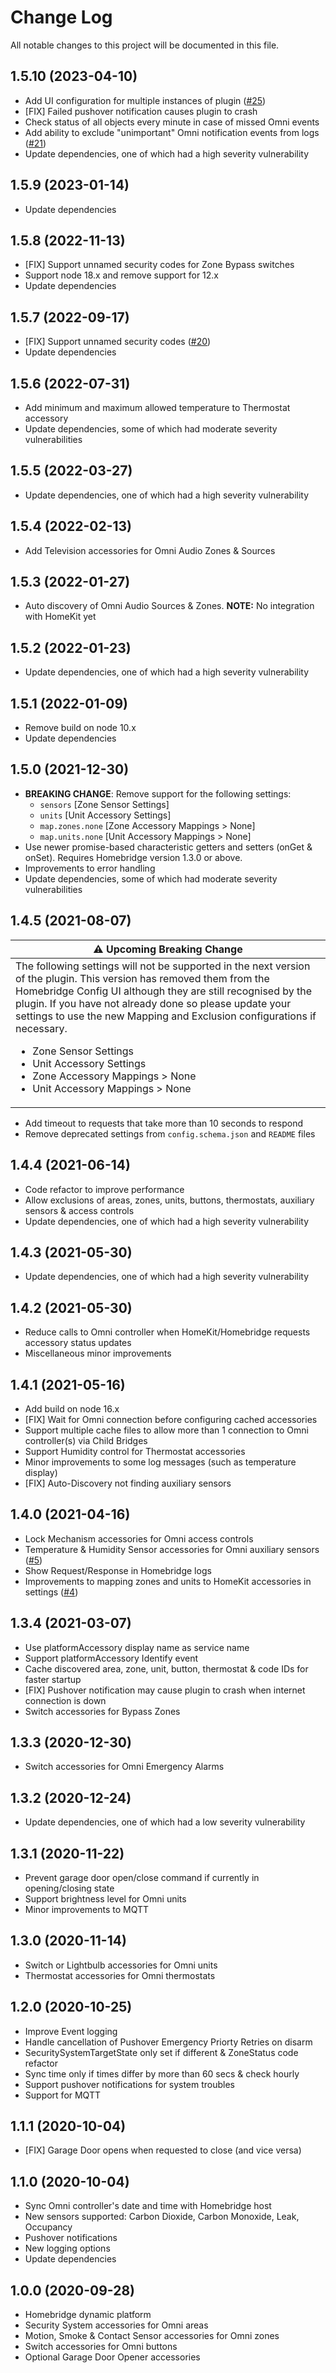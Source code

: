 # Change Log

All notable changes to this project will be documented in this file.

## 1.5.10 (2023-04-10)

* Add UI configuration for multiple instances of plugin ([#25](https://github.com/mantorok1/homebridge-omnilink-platform/issues/25))
* [FIX] Failed pushover notification causes plugin to crash
* Check status of all objects every minute in case of missed Omni events
* Add ability to exclude "unimportant" Omni notification events from logs ([#21](https://github.com/mantorok1/homebridge-omnilink-platform/issues/21))
* Update dependencies, one of which had a high severity vulnerability

## 1.5.9 (2023-01-14)

* Update dependencies

## 1.5.8 (2022-11-13)

* [FIX] Support unnamed security codes for Zone Bypass switches
* Support node 18.x and remove support for 12.x
* Update dependencies

## 1.5.7 (2022-09-17)

* [FIX] Support unnamed security codes ([#20](https://github.com/mantorok1/homebridge-omnilink-platform/issues/20))
* Update dependencies

## 1.5.6 (2022-07-31)

* Add minimum and maximum allowed temperature to Thermostat accessory
* Update dependencies, some of which had moderate severity vulnerabilities

## 1.5.5 (2022-03-27)

* Update dependencies, one of which had a high severity vulnerability

## 1.5.4 (2022-02-13)

* Add Television accessories for Omni Audio Zones & Sources

## 1.5.3 (2022-01-27)

* Auto discovery of Omni Audio Sources & Zones. **NOTE:** No integration with HomeKit yet

## 1.5.2 (2022-01-23)

* Update dependencies, one of which had a high severity vulnerability

## 1.5.1 (2022-01-09)

* Remove build on node 10.x
* Update dependencies

## 1.5.0 (2021-12-30)

* **BREAKING CHANGE**: Remove support for the following settings:
  - `sensors` [Zone Sensor Settings]
  - `units` [Unit Accessory Settings]
  - `map.zones.none` [Zone Accessory Mappings &gt; None]
  - `map.units.none` [Unit Accessory Mappings &gt; None]
* Use newer promise-based characteristic getters and setters (onGet & onSet). Requires Homebridge version 1.3.0 or above.
* Improvements to error handling
* Update dependencies, some of which had moderate severity vulnerabilities

## 1.4.5 (2021-08-07)

|:warning: **Upcoming Breaking Change**|
|---|
|The following settings will not be supported in the next version of the plugin. This version has removed them from the Homebridge Config UI although they are still recognised by the plugin. If you have not already done so please update your settings to use the new Mapping and Exclusion configurations if necessary.<br/><ul><li>Zone Sensor Settings</li><li>Unit Accessory Settings</li><li>Zone Accessory Mappings &gt; None</li><li>Unit Accessory Mappings &gt; None</li></ul>|

* Add timeout to requests that take more than 10 seconds to respond
* Remove deprecated settings from `config.schema.json` and `README` files

## 1.4.4 (2021-06-14)

* Code refactor to improve performance
* Allow exclusions of areas, zones, units, buttons, thermostats, auxiliary sensors & access controls
* Update dependencies, one of which had a high severity vulnerability

## 1.4.3 (2021-05-30)

* Update dependencies, one of which had a high severity vulnerability

## 1.4.2 (2021-05-30)

* Reduce calls to Omni controller when HomeKit/Homebridge requests accessory status updates
* Miscellaneous minor improvements

## 1.4.1 (2021-05-16)

* Add build on node 16.x
* [FIX] Wait for Omni connection before configuring cached accessories
* Support multiple cache files to allow more than 1 connection to Omni controller(s) via Child Bridges
* Support Humidity control for Thermostat accessories
* Minor improvements to some log messages (such as temperature display)
* [FIX] Auto-Discovery not finding auxiliary sensors

## 1.4.0 (2021-04-16)

* Lock Mechanism accessories for Omni access controls
* Temperature & Humidity Sensor accessories for Omni auxiliary sensors ([#5](https://github.com/mantorok1/homebridge-omnilink-platform/issues/5))
* Show Request/Response in Homebridge logs
* Improvements to mapping zones and units to HomeKit accessories in settings ([#4](https://github.com/mantorok1/homebridge-omnilink-platform/issues/4))

## 1.3.4 (2021-03-07)

* Use platformAccessory display name as service name
* Support platformAccessory Identify event
* Cache discovered area, zone, unit, button, thermostat & code IDs for faster startup
* [FIX] Pushover notification may cause plugin to crash when internet connection is down
* Switch accessories for Bypass Zones

## 1.3.3 (2020-12-30)

* Switch accessories for Omni Emergency Alarms

## 1.3.2 (2020-12-24)

* Update dependencies, one of which had a low severity vulnerability

## 1.3.1 (2020-11-22)

* Prevent garage door open/close command if currently in opening/closing state
* Support brightness level for Omni units
* Minor improvements to MQTT

## 1.3.0 (2020-11-14)

* Switch or Lightbulb accessories for Omni units
* Thermostat accessories for Omni thermostats

## 1.2.0 (2020-10-25)

* Improve Event logging
* Handle cancellation of Pushover Emergency Priorty Retries on disarm
* SecuritySystemTargetState only set if different & ZoneStatus code refactor
* Sync time only if times differ by more than 60 secs & check hourly
* Support pushover notifications for system troubles
* Support for MQTT

## 1.1.1 (2020-10-04)

* [FIX] Garage Door opens when requested to close (and vice versa)

## 1.1.0 (2020-10-04)

* Sync Omni controller's date and time with Homebridge host
* New sensors supported: Carbon Dioxide, Carbon Monoxide, Leak, Occupancy
* Pushover notifications
* New logging options
* Update dependencies

## 1.0.0 (2020-09-28)

* Homebridge dynamic platform
* Security System accessories for Omni areas
* Motion, Smoke & Contact Sensor accessories for Omni zones
* Switch accessories for Omni buttons
* Optional Garage Door Opener accessories
